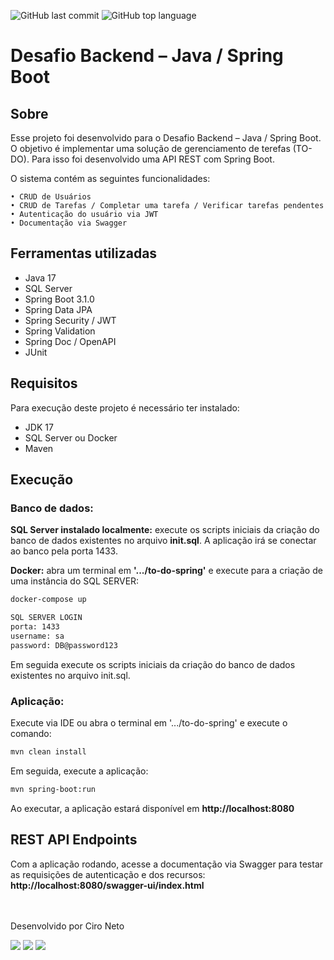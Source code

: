 ![GitHub last commit](https://img.shields.io/github/last-commit/cironeto/to-do-spring?style=flat-square)
![GitHub top language](https://img.shields.io/github/languages/top/cironeto/to-do-spring?style=flat-square)
# Desafio Backend – Java / Spring Boot

## Sobre
Esse projeto foi desenvolvido para o Desafio Backend – Java / Spring Boot.
O objetivo é implementar uma solução de gerenciamento de terefas (TO-DO).
Para isso foi desenvolvido uma API REST com Spring Boot.


O sistema contém as seguintes funcionalidades:

    • CRUD de Usuários
    • CRUD de Tarefas / Completar uma tarefa / Verificar tarefas pendentes
    • Autenticação do usuário via JWT
    • Documentação via Swagger

## Ferramentas utilizadas
- Java 17
- SQL Server
- Spring Boot 3.1.0
- Spring Data JPA
- Spring Security / JWT
- Spring Validation
- Spring Doc / OpenAPI
- JUnit


## Requisitos
Para execução deste projeto é necessário ter instalado:
- JDK 17
- SQL Server ou Docker
- Maven

## Execução
### Banco de dados:
**SQL Server instalado localmente:** execute os scripts iniciais da criação do banco de dados existentes no arquivo **init.sql**. A aplicação irá se conectar ao banco pela porta 1433.

**Docker:** abra um terminal em **'.../to-do-spring'** e execute para a criação de uma instância do SQL SERVER:
```sh
docker-compose up
```
```sh
SQL SERVER LOGIN
porta: 1433
username: sa
password: DB@password123
```
Em seguida execute os scripts iniciais da criação do banco de dados existentes no arquivo init.sql.

### Aplicação:
Execute via IDE ou abra o terminal em '.../to-do-spring' e execute o comando:
```sh
mvn clean install
```
Em seguida, execute a aplicação:

```sh
mvn spring-boot:run
```


Ao executar, a aplicação estará disponível em **http://localhost:8080**

## REST API Endpoints
Com a aplicação rodando, acesse a documentação via Swagger para testar as requisições de autenticação e dos recursos:
**http://localhost:8080/swagger-ui/index.html**


<br><br>
Desenvolvido por Ciro Neto
<div> 
<a href="https://api.whatsapp.com/send?phone=5519992582741" target="_blank"><img src="https://img.shields.io/badge/WhatsApp-25D366?style=for-the-badge&logo=whatsapp&logoColor=white" target="_blank"></a> 
<a href="https://www.linkedin.com/in/cironeto/" target="_blank"><img src="https://img.shields.io/badge/-LinkedIn-%230077B5?style=for-the-badge&logo=linkedin&logoColor=white" target="_blank"></a> 
<a href = "mailto:ciro.neto16@gmail.com"><img src="https://img.shields.io/badge/-Gmail-%23333?style=for-the-badge&logo=gmail&logoColor=white" target="_blank"></a>
</div>

